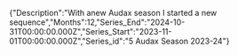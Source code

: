 {"Description":"With anew Audax season I started a new sequence","Months":12,"Series_End":"2024-10-31T00:00:00.000Z","Series_Start":"2023-11-01T00:00:00.000Z","Series_id":"5 Audax Season 2023-24"}